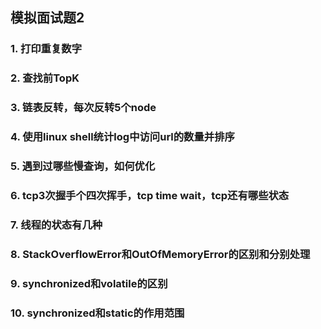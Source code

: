 ## 模拟面试题2

### 1. 打印重复数字

### 2. 查找前TopK

### 3. 链表反转，每次反转5个node

### 4. 使用linux shell统计log中访问url的数量并排序

### 5. 遇到过哪些慢查询，如何优化

### 6. tcp3次握手个四次挥手，tcp time wait，tcp还有哪些状态

### 7. 线程的状态有几种

### 8. StackOverflowError和OutOfMemoryError的区别和分别处理

### 9. synchronized和volatile的区别

### 10. synchronized和static的作用范围

